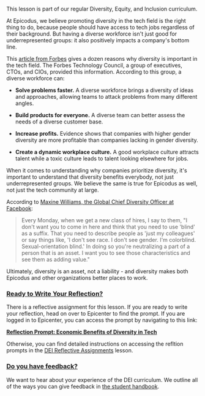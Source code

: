 This lesson is part of our regular Diversity, Equity, and Inclusion curriculum.

At Epicodus, we believe promoting diversity in the tech field is the right thing to do, because people should have access to tech jobs regardless of their background. But having a diverse workforce isn't just good for underrepresented groups: it also positively impacts a company's bottom line. 

This [article from Forbes](https://www.forbes.com/sites/forbestechcouncil/2018/07/12/12-ways-diversity-makes-a-difference-in-tech/#67bf08812bc6) gives a dozen reasons why diversity is important in the tech field. The Forbes Technology Council, a group of executives, CTOs, and CIOs, provided this information. According to this group, a diverse workforce can:

* **Solve problems faster.** A diverse workforce brings a diversity of ideas and approaches, allowing teams to attack problems from many different angles.

* **Build products for everyone.** A diverse team can better assess the needs of a diverse customer base.

* **Increase profits.** Evidence shows that companies with higher gender diversity are more profitable than companies lacking in gender diversity.

* **Create a dynamic workplace culture.** A good workplace culture attracts talent while a toxic culture leads to talent looking elsewhere for jobs.

When it comes to understanding why companies prioritize diversity, it's important to understand that diversity benefits everybody, not just underrepresented groups. We believe the same is true for Epicodus as well, not just the tech community at large.

According to [Maxine Williams, the Global Chief Diversity Officer at Facebook](https://www.businessinsider.com/facebooks-2016-strategy-for-improving-diversity-2016-1):

> Every Monday, when we get a new class of hires, I say to them, "I don't want you to come in here and think that you need to use 'blind' as a suffix. That you need to describe people as 'just my colleagues' or say things like, 'I don't see race. I don't see gender. I'm colorblind. Sexual-orientation blind.' In doing so you're neutralizing a part of a person that is an asset. I want you to see those characteristics and see them as adding value."

Ultimately, diversity is an asset, not a liability - and diversity makes both Epicodus and other organizations better places to work.

### [Ready to Write Your Reflection?](#ready-to-write-your-reflection)

There is a reflective assignment for this lesson. If you are ready to write your reflection, head on over to Epicenter to find the prompt. If you are logged in to Epicenter, you can access the prompt by navigating to this link:

**<span class="glyphicon glyphicon-link"></span> [Reflection Prompt: Economic Benefits of Diversity in Tech](https://epicenter.epicodus.com/journals?title=Economic+Benefits+of+Diversity+in+Tech)** 

Otherwise, you can find detailed instructions on accessing the refltion prompts in the [DEI Reflective Assignments](https://www.learnhowtoprogram.com/introduction-to-programming/getting-started-at-epicodus/diversity-equity-and-inclusion-reflective-assignments#finding-the-reflection-prompts) lesson.

### [Do you have feedback?](#do-you-have-feedback)
We want to hear about your experience of the DEI curriculum. We outline all of the ways you can give feedback in [the student handbook](https://www.learnhowtoprogram.com/introduction-to-programming/getting-started-at-epicodus/student-handbook#giving-feedback).
